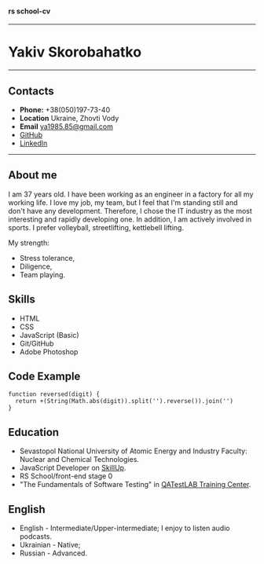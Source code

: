 #### rs school-cv
___

# Yakiv Skorobahatko
___

## Contacts  

* **Phone:** +38(050)197-73-40
* **Location** Ukraine, Zhovti Vody
* **Email** ya1985.85@gmail.com
* [GitHub](https://github.com/yashaskor)
* [LinkedIn](https://www.linkedin.com/in/%D1%8F%D0%BA%D0%BE%D0%B2-%D1%81%D0%BA%D0%BE%D1%80%D0%BE%D0%B1%D0%B0%D0%B3%D0%B0%D1%82%D1%8C%D0%BA%D0%BE-a79409248/)

___

## About me

I am 37 years old. I have been working as an engineer in a factory for all my working life. I love my job, my team, but I feel that I'm standing still and don't have any development. Therefore, I chose the IT industry as the most interesting and rapidly developing one.
In addition, I am actively involved in sports. I prefer volleyball, streetlifting, kettlebell lifting.

My strength:
* Stress tolerance,
* Diligence,
* Team playing.


## Skills

* HTML
* CSS
* JavaScript (Basic)
* Git/GitHub
* Adobe Photoshop


## Code Example

```
function reversed(digit) {
  return +(String(Math.abs(digit)).split('').reverse()).join('')
}
``` 


## Education

* Sevastopol National University of Atomic Energy and Industry
Faculty: Nuclear and Chemical Technologies.
* JavaScript Developer on [SkillUp](https://skillup.ua/).
* RS School/front-end stage 0
* "The Fundamentals of Software Testing" in [QATestLAB Training Center](https://training.qatestlab.com/).


## English
* English - Intermediate/Upper-intermediate;
  I enjoy to listen audio podcasts.
* Ukrainian - Native;
* Russian - Advanced.

